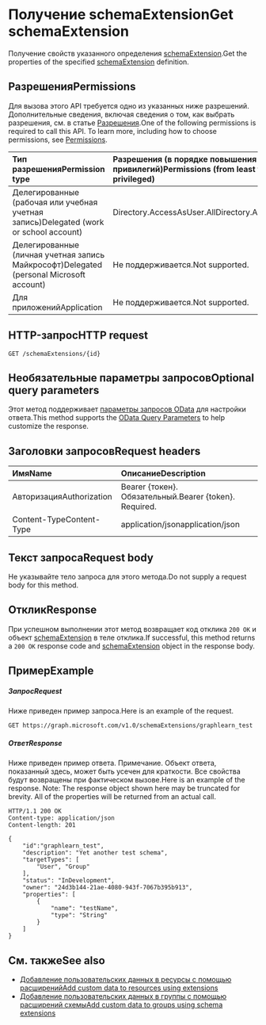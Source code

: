 # <a name="get-schemaextension"></a><span data-ttu-id="3e423-101">Получение schemaExtension</span><span class="sxs-lookup"><span data-stu-id="3e423-101">Get schemaExtension</span></span>
<span data-ttu-id="3e423-102">Получение свойств указанного определения [schemaExtension](../resources/schemaextension.md).</span><span class="sxs-lookup"><span data-stu-id="3e423-102">Get the properties of the specified [schemaExtension](../resources/schemaextension.md) definition.</span></span>

## <a name="permissions"></a><span data-ttu-id="3e423-103">Разрешения</span><span class="sxs-lookup"><span data-stu-id="3e423-103">Permissions</span></span>
<span data-ttu-id="3e423-p101">Для вызова этого API требуется одно из указанных ниже разрешений. Дополнительные сведения, включая сведения о том, как выбрать разрешения, см. в статье [Разрешения](../../../concepts/permissions_reference.md).</span><span class="sxs-lookup"><span data-stu-id="3e423-p101">One of the following permissions is required to call this API. To learn more, including how to choose permissions, see [Permissions](../../../concepts/permissions_reference.md).</span></span>


|<span data-ttu-id="3e423-106">Тип разрешения</span><span class="sxs-lookup"><span data-stu-id="3e423-106">Permission type</span></span>      | <span data-ttu-id="3e423-107">Разрешения (в порядке повышения привилегий)</span><span class="sxs-lookup"><span data-stu-id="3e423-107">Permissions (from least to most privileged)</span></span>              |
|:--------------------|:---------------------------------------------------------|
|<span data-ttu-id="3e423-108">Делегированные (рабочая или учебная учетная запись)</span><span class="sxs-lookup"><span data-stu-id="3e423-108">Delegated (work or school account)</span></span> | <span data-ttu-id="3e423-109">Directory.AccessAsUser.All</span><span class="sxs-lookup"><span data-stu-id="3e423-109">Directory.AccessAsUser.All</span></span>    |
|<span data-ttu-id="3e423-110">Делегированные (личная учетная запись Майкрософт)</span><span class="sxs-lookup"><span data-stu-id="3e423-110">Delegated (personal Microsoft account)</span></span> | <span data-ttu-id="3e423-111">Не поддерживается.</span><span class="sxs-lookup"><span data-stu-id="3e423-111">Not supported.</span></span>    |
|<span data-ttu-id="3e423-112">Для приложений</span><span class="sxs-lookup"><span data-stu-id="3e423-112">Application</span></span> | <span data-ttu-id="3e423-113">Не поддерживается.</span><span class="sxs-lookup"><span data-stu-id="3e423-113">Not supported.</span></span> |

## <a name="http-request"></a><span data-ttu-id="3e423-114">HTTP-запрос</span><span class="sxs-lookup"><span data-stu-id="3e423-114">HTTP request</span></span>
<!-- { "blockType": "ignored" } -->
```http
GET /schemaExtensions/{id}
```
## <a name="optional-query-parameters"></a><span data-ttu-id="3e423-115">Необязательные параметры запросов</span><span class="sxs-lookup"><span data-stu-id="3e423-115">Optional query parameters</span></span>
<span data-ttu-id="3e423-116">Этот метод поддерживает [параметры запросов OData](https://developer.microsoft.com/graph/docs/concepts/query_parameters) для настройки ответа.</span><span class="sxs-lookup"><span data-stu-id="3e423-116">This method supports the [OData Query Parameters](https://developer.microsoft.com/graph/docs/concepts/query_parameters) to help customize the response.</span></span>

## <a name="request-headers"></a><span data-ttu-id="3e423-117">Заголовки запросов</span><span class="sxs-lookup"><span data-stu-id="3e423-117">Request headers</span></span>
| <span data-ttu-id="3e423-118">Имя</span><span class="sxs-lookup"><span data-stu-id="3e423-118">Name</span></span>      |<span data-ttu-id="3e423-119">Описание</span><span class="sxs-lookup"><span data-stu-id="3e423-119">Description</span></span>|
|:----------|:----------|
| <span data-ttu-id="3e423-120">Авторизация</span><span class="sxs-lookup"><span data-stu-id="3e423-120">Authorization</span></span>  | <span data-ttu-id="3e423-p102">Bearer {токен}. Обязательный.</span><span class="sxs-lookup"><span data-stu-id="3e423-p102">Bearer {token}. Required.</span></span> |
| <span data-ttu-id="3e423-123">Content-Type</span><span class="sxs-lookup"><span data-stu-id="3e423-123">Content-Type</span></span>   | <span data-ttu-id="3e423-124">application/json</span><span class="sxs-lookup"><span data-stu-id="3e423-124">application/json</span></span> |

## <a name="request-body"></a><span data-ttu-id="3e423-125">Текст запроса</span><span class="sxs-lookup"><span data-stu-id="3e423-125">Request body</span></span>
<span data-ttu-id="3e423-126">Не указывайте тело запроса для этого метода.</span><span class="sxs-lookup"><span data-stu-id="3e423-126">Do not supply a request body for this method.</span></span>

## <a name="response"></a><span data-ttu-id="3e423-127">Отклик</span><span class="sxs-lookup"><span data-stu-id="3e423-127">Response</span></span>

<span data-ttu-id="3e423-128">При успешном выполнении этот метод возвращает код отклика `200 OK` и объект [schemaExtension](../resources/schemaextension.md) в теле отклика.</span><span class="sxs-lookup"><span data-stu-id="3e423-128">If successful, this method returns a `200 OK` response code and [schemaExtension](../resources/schemaextension.md) object in the response body.</span></span>
## <a name="example"></a><span data-ttu-id="3e423-129">Пример</span><span class="sxs-lookup"><span data-stu-id="3e423-129">Example</span></span>
##### <a name="request"></a><span data-ttu-id="3e423-130">Запрос</span><span class="sxs-lookup"><span data-stu-id="3e423-130">Request</span></span>
<span data-ttu-id="3e423-131">Ниже приведен пример запроса.</span><span class="sxs-lookup"><span data-stu-id="3e423-131">Here is an example of the request.</span></span>
<!-- {
  "blockType": "ignored",
  "name": "get_schemaextension"
}-->
```http
GET https://graph.microsoft.com/v1.0/schemaExtensions/graphlearn_test
```
##### <a name="response"></a><span data-ttu-id="3e423-132">Ответ</span><span class="sxs-lookup"><span data-stu-id="3e423-132">Response</span></span>
<span data-ttu-id="3e423-p103">Ниже приведен пример ответа. Примечание. Объект ответа, показанный здесь, может быть усечен для краткости. Все свойства будут возвращены при фактическом вызове.</span><span class="sxs-lookup"><span data-stu-id="3e423-p103">Here is an example of the response. Note: The response object shown here may be truncated for brevity. All of the properties will be returned from an actual call.</span></span>
<!-- {
  "blockType": "ignored",
  "truncated": true,
  "@odata.type": "microsoft.graph.schemaExtension"
} -->
```http
HTTP/1.1 200 OK
Content-type: application/json
Content-length: 201

{
    "id":"graphlearn_test",
    "description": "Yet another test schema",
    "targetTypes": [
        "User", "Group"
    ],
    "status": "InDevelopment",
    "owner": "24d3b144-21ae-4080-943f-7067b395b913",
    "properties": [
        {
            "name": "testName",
            "type": "String"
        }
    ]
}
```

## <a name="see-also"></a><span data-ttu-id="3e423-136">См. также</span><span class="sxs-lookup"><span data-stu-id="3e423-136">See also</span></span>

- [<span data-ttu-id="3e423-137">Добавление пользовательских данных в ресурсы с помощью расширений</span><span class="sxs-lookup"><span data-stu-id="3e423-137">Add custom data to resources using extensions</span></span>](../../../concepts/extensibility_overview.md)
- [<span data-ttu-id="3e423-138">Добавление пользовательских данных в группы с помощью расширений схемы</span><span class="sxs-lookup"><span data-stu-id="3e423-138">Add custom data to groups using schema extensions</span></span>](../../../concepts/extensibility_schema_groups.md)


<!-- uuid: 8fcb5dbc-d5aa-4681-8e31-b001d5168d79
2015-10-25 14:57:30 UTC -->
<!-- {
  "type": "#page.annotation",
  "description": "Get schemaExtension",
  "keywords": "",
  "section": "documentation",
  "tocPath": ""
}-->